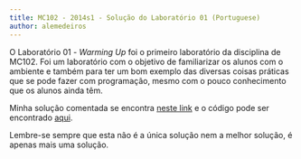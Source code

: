 ```yaml
---
title: MC102 - 2014s1 - Solução do Laboratório 01 (Portuguese)
author: alemedeiros
---
```


O Laboratório 01 - _Warming Up_ foi o primeiro laboratório da disciplina de
MC102. Foi um laboratório com o objetivo de familiarizar os alunos com o
ambiente e também para ter um bom exemplo das diversas coisas práticas que se
pode fazer com programação, mesmo com o pouco conhecimento que os alunos ainda
têm.

Minha solução comentada se encontra [neste link](/files/mc102/lab01/lab01.pdf) e
o código pode ser encontrado [aqui](/files/mc102/lab01/media.c).

Lembre-se sempre que esta não é a única solução nem a melhor solução, é apenas
mais uma solução.
